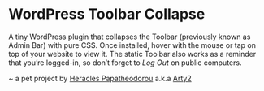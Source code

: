 WordPress Toolbar Collapse
===================================
A tiny WordPress plugin that collapses the Toolbar (previously known as Admin Bar) with pure CSS.
Once installed, hover with the mouse or tap on top of your website to view it.
The static Toolbar also works as a reminder that you’re logged-in, so don’t forget to *Log Out* on public computers.


~ a pet project by [Heracles Papatheodorou](http://archi.tect.gr) a.k.a [Arty2](http://www.twitter.com/Arty2)